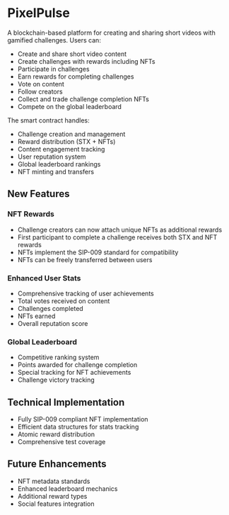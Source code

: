 # PixelPulse

A blockchain-based platform for creating and sharing short videos with gamified challenges. Users can:

- Create and share short video content
- Create challenges with rewards including NFTs
- Participate in challenges
- Earn rewards for completing challenges
- Vote on content
- Follow creators
- Collect and trade challenge completion NFTs
- Compete on the global leaderboard

The smart contract handles:
- Challenge creation and management
- Reward distribution (STX + NFTs)
- Content engagement tracking
- User reputation system
- Global leaderboard rankings
- NFT minting and transfers

## New Features

### NFT Rewards
- Challenge creators can now attach unique NFTs as additional rewards
- First participant to complete a challenge receives both STX and NFT rewards
- NFTs implement the SIP-009 standard for compatibility
- NFTs can be freely transferred between users

### Enhanced User Stats
- Comprehensive tracking of user achievements
- Total votes received on content
- Challenges completed
- NFTs earned
- Overall reputation score

### Global Leaderboard
- Competitive ranking system
- Points awarded for challenge completion
- Special tracking for NFT achievements
- Challenge victory tracking

## Technical Implementation
- Fully SIP-009 compliant NFT implementation
- Efficient data structures for stats tracking
- Atomic reward distribution
- Comprehensive test coverage

## Future Enhancements
- NFT metadata standards
- Enhanced leaderboard mechanics
- Additional reward types
- Social features integration
